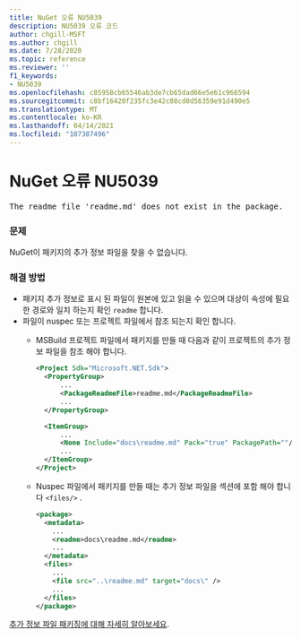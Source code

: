 ```yaml
---
title: NuGet 오류 NU5039
description: NU5039 오류 코드
author: chgill-MSFT
ms.author: chgill
ms.date: 7/28/2020
ms.topic: reference
ms.reviewer: ''
f1_keywords:
- NU5039
ms.openlocfilehash: c85958cb65546ab3de7cb65dad66e5e61c966594
ms.sourcegitcommit: c8bf16420f235fc3e42c08cd0d56359e91d490e5
ms.translationtype: MT
ms.contentlocale: ko-KR
ms.lasthandoff: 04/14/2021
ms.locfileid: "107387496"
---
```

# <a name="nuget-error-nu5039"></a>NuGet 오류 NU5039

<pre>The readme file 'readme.md' does not exist in the package.</pre>


### <a name="issue"></a>문제

NuGet이 패키지의 추가 정보 파일을 찾을 수 없습니다.


### <a name="solution"></a>해결 방법

- 패키지 추가 정보로 표시 된 파일이 원본에 있고 읽을 수 있으며 대상이 속성에 필요한 경로와 일치 하는지 확인 `readme` 합니다.
- 파일이 nuspec 또는 프로젝트 파일에서 참조 되는지 확인 합니다.
  * MSBuild 프로젝트 파일에서 패키지를 만들 때 다음과 같이 프로젝트의 추가 정보 파일을 참조 해야 합니다.

    ```xml
    <Project Sdk="Microsoft.NET.Sdk">
      <PropertyGroup>
          ...
          <PackageReadmeFile>readme.md</PackageReadmeFile>
          ...
      </PropertyGroup>

      <ItemGroup>
          ...
          <None Include="docs\readme.md" Pack="true" PackagePath=""/>
          ...
      </ItemGroup>
    </Project>
    ```

  * Nuspec 파일에서 패키지를 만들 때는 추가 정보 파일을 섹션에 포함 해야 합니다 `<files/>` .

    ```xml
    <package>
      <metadata>
        ...
        <readme>docs\readme.md</readme>
        ...
      </metadata>
      <files>
        ...
        <file src="..\readme.md" target="docs\" />
        ...
      </files>
    </package>
    ```

[추가 정보 파일 패키징에 대해 자세히 알아보세요](../msbuild-targets.md#packagereadmefile).
